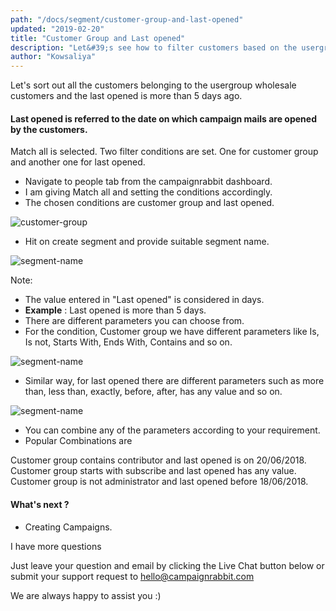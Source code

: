 ```yaml
---
path: "/docs/segment/customer-group-and-last-opened"
updated: "2019-02-20"
title: "Customer Group and Last opened"
description: "Let&#39;s see how to filter customers based on the usergroup"
author: "Kowsaliya"
---
```

Let's sort out all the customers belonging to the usergroup wholesale customers and the last opened is more than 5 days ago.

#### Last opened is referred to the date on which campaign mails are opened by the customers.

Match all is selected.
Two filter conditions are set. One for customer group and another one for last opened.
* Navigate to people tab from the campaignrabbit dashboard.
* I am giving Match all and setting the conditions accordingly.
* The chosen conditions are customer group and last opened.

![customer-group](https://raw.githubusercontent.com/shreegowtham27/site-1/dev_v2/src/images/docs/segmentation/customergroup.png)
* Hit on create segment and provide suitable segment name.

![segment-name](https://raw.githubusercontent.com/shreegowtham27/site-1/dev_v2/src/images/docs/segmentation/original1.png)

Note:
* The value entered in "Last opened" is considered in days.
* **Example** : Last opened is more than 5 days. 
* There are different parameters you can choose from. 
* For the condition, Customer group we have different parameters like Is, Is not, Starts With, Ends With, Contains and so on. 

![segment-name](https://raw.githubusercontent.com/shreegowtham27/site-1/dev_v2/src/images/docs/segmentation/original-2.png)

* Similar way, for last opened there are different parameters such as more than, less than, exactly, before, after, has any value and so on.

![segment-name](https://raw.githubusercontent.com/shreegowtham27/site-1/dev_v2/src/images/docs/segmentation/original-3.png)

* You can combine any of the parameters according to your requirement.
* Popular Combinations are

Customer group contains contributor and last opened is on 20/06/2018.
Customer group starts with subscribe and last opened has any value.
Customer group is not administrator and last opened before 18/06/2018.

#### What's next ?
* Creating <link-text url="https://docs.campaignrabbit.com/campaigns/how-campaigns-work" rel="noopener" target="_blank">Campaigns</link-text>. 

I have more questions

Just leave your question and email by clicking the Live Chat button below or submit your support request to <hello@campaignrabbit.com>

We are always happy to assist you :)